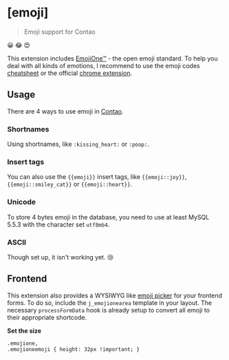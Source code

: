 # [emoji]

> Emoji support for Contao

😀 😂 😍 

This extension includes [EmojiOne™](http://emojione.com/) - the open emoji standard. To help you deal with all kinds of emotions, I recommend to use the emoji codes [cheatsheet](http://emoji.codes/) or the official [chrome extension](http://emojione.com/chrome/).

## Usage

There are 4 ways to use emoji in [Contao](https://contao.org/). 

### Shortnames
Using shortnames, like `:kissing_heart:` or `:poop:`.

### Insert tags
You can also use the `{{emoji}}` insert tags, like `{{emoji::joy}}`, `{{emoji::smiley_cat}}` or `{{emoji::heart}}`.

### Unicode
To store 4 bytes emoji in the database, you need to use at least MySQL 5.5.3 with the character set `utf8mb4`. 

### ASCII
Though set up, it isn't working yet. :cry:

## Frontend
This extension also provides a WYSIWYG like [emoji picker](https://github.com/mervick/emojionearea) for your frontend forms. To do so, include the `j_emojionearea` template in your layout. The necessary `processFormData` hook is already setup to convert all emoji to their appropriate shortcode.

**Set the size**

```
.emojione,
.emojioneemoji { height: 32px !important; }
```

